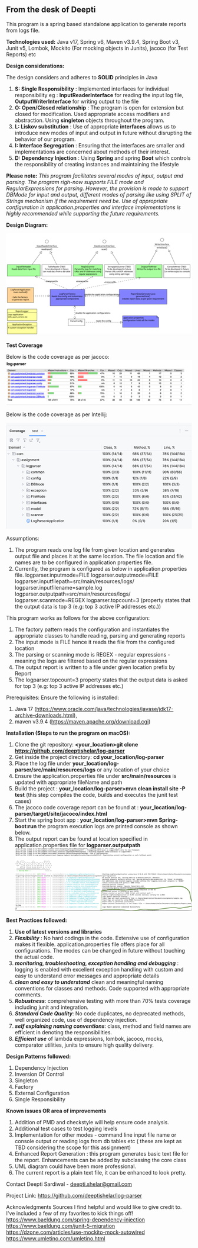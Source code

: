 ## From the desk of Deepti

This program is a spring based standalone application to generate reports from logs file.

**Technologies used:**
Java v17,
Spring v6,
Maven v3.9.4,
Spring Boot v3,
Junit v5,
Lombok,
Mockito (For mocking objects in Junits),
jacoco (for Test Reports) etc

**Design considerations:**

The design considers and adheres to **SOLID** principles in Java

1. **S: Single Responsibility** : Implemented interfaces for individual responsibility eg : **InputReaderInterface** for
   reading the input log file, **OutputWriterInterface** for writing output to the file
2. **O: Open/Closed relationship** : The program is open for extension but closed for modification. Used appropriate
   access modifiers and abstraction. Using **singleton** objects throughout the program.
3. **L: Liskov substitution** : Use of appropriate **interfaces** allows us to introduce new modes of input and output
   in
   future without disrupting the behavior of our program.
4. **I: Interface Segregation** : Ensuring that the interfaces are smaller and implementations are concerned about
   methods of their interest.
5. **D: Dependency Injection** : Using **Spring** and spring **Boot** which controls the responsibility of creating
   instances
   and maintaining the lifestyle

**Please note:**
_This program facilitates several modes of input, output and parsing. The program righ-now supports FILE mode and
RegularExpressions for parsing. However, the provision is made to support DBMode for input and output, different modes
of parsing like using SPLIT of Strings mechanism if the requirement need be. Use of appropriate configuration in
application.properties and interface implementations is highly recommended while supporting the future requirements._

**Design Diagram:**

![img_2.png](img_2.png)

**Test Coverage**

Below is the code coverage as per jacoco:
![img.png](img.png)

Below is the code coverage as per Intellij:

![img_3.png](img_3.png)

Assumptions:

1. The program reads one log file from given location and generates output file and places it at the same location. The
   file location and file names are to be configured in application properties file.
2. Currently, the program is configured as below in application.properties file.
   logparser.inputmode=FILE
   logparser.outputmode=FILE
   logparser.inputfilepath=src/main/resources/logs/
   logparser.inputfilename=sample.log
   logparser.outputpath=src/main/resources/logs/
   logparser.scanmode=REGEX
   logparser.topcount=3 (property states that the output data is top 3 (e.g: top 3 active IP addresses etc.))

This program works as follows for the above configuration:

1. The factory pattern reads the configuration and instantiates the appropriate classes to handle reading, parsing and
   generating reports
2. The input mode is FILE hence it reads the file from the configured location
3. The parsing or scanning mode is REGEX - regular expressions - meaning the logs are filtered based on the regular
   expressions
4. The output report is written to a file under given location prefix by Report
5. The logparser.topcount=3 property states that the output data is asked for top 3 (e.g: top 3 active IP addresses
   etc.)

Prerequisites: Ensure the following is installed:

1. Java 17 (https://www.oracle.com/java/technologies/javase/jdk17-archive-downloads.html),
2. maven v3.9.4 (https://maven.apache.org/download.cgi)

**Installation (Steps to run the program on macOS):**

1. Clone the git repository: **<your_location>git clone https://github.com/deeptishelar/log-parser**
2. Get inside the project directory: **cd your_location/log-parser**
3. Place the log file under **your_location/log-parser/src/main/resources/logs** or any location of your choice
3. Ensure the application.properties file under **src/main/resources** is updated with appropriate fileName and path
3. Build the project : **your_location/log-parser>mvn clean install site -P test** (this step compiles the code, builds
   and executes the junit test cases)
4. The jacoco code coverage report can be found at : **your_location/log-parser/target/site/jacoco/index.html**
5. Start the spring boot app : **your_location/log-parser>mvn Spring-boot:run** the program execution logs are printed
   console as shown below.
6. The output report can be found at location specified in application.properties file for **logparser.outputpath**
   ![img_1.png](img_1.png)

**Best Practices followed:**

1. **Use of latest versions and libraries**
2. _**Flexibility**_ : No hard codings in the code. Extensive use of configuration makes it flexible.
   application.properties file offers place for all configurations. The modes can be changed in future without touching
   the actual code.
2. _**monitoring, troubleshooting, exception handling and debugging**_ : logging is enabled with excellent
   exception handling with custom and easy to understand error messages and appropriate details
6. _**clean and easy to understand**_ clean and meaningful naming conventions for classes and methods. Code supported
   with
   appropriate comments.
7. _**Robustness**_: comprehensive testing with more than 70% tests coverage including junit and integration.
10. _**Standard Code Quality**_: No code duplicates, no deprecated methods, well organized code, use of dependency
    injection.
11. _**self explaining naming conventions**_: class, method and field names are efficient in denoting the
    responsibilities.
12. _**Efficient use**_ of lambda expressions, lombok, jacoco, mocks, comparator utilities, junits to ensure high
    quality
    delivery.

**Design Patterns followed:**

1. Dependency Injection
2. Inversion Of Control
4. Singleton
5. Factory
5. External Configuration
6. Single Responsibility

**Known issues OR area of improvements**

1. Addition of PMD and checkstyle will help ensure code analysis.
2. Additional test cases to test logging levels
3. Implementation for other modes - command line input file name or console output or reading logs from db tables etc (
   these are kept as TBD considering the scope for this assignment)
4. Enhanced Report Generation : this program generates basic text file for the report. Enhancements can be added by
   subclassing the core class
5. UML diagram could have been more professional.
6. The current report is a plain text file, it can be enhanced to look pretty.

Contact
Deepti Sardiwal - deepti.shelar@gmail.com

Project Link: https://github.com/deeptishelar/log-parser

Acknowledgments
Sources I find helpful and would like to give credit to. I've included a few of my favorites
to kick things off!
https://www.baeldung.com/spring-dependency-injection
https://www.baeldung.com/junit-5-migration
https://dzone.com/articles/use-mockito-mock-autowired
https://www.umletino.com/umletino.html